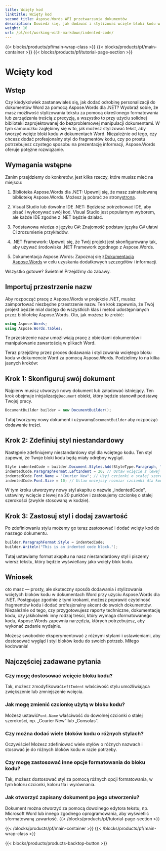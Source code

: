 ```yaml
---
title: Wcięty kod
linktitle: Wcięty kod
second_title: Aspose.Words API przetwarzania dokumentów
description: Dowiedz się, jak dodawać i stylizować wcięte bloki kodu w dokumentach programu Word za pomocą pakietu Aspose.Words dla platformy .NET, korzystając ze szczegółowego samouczka krok po kroku.
weight: 10
url: /pl/net/working-with-markdown/indented-code/
---
```


{{< blocks/products/pf/main-wrap-class >}}
{{< blocks/products/pf/main-container >}}
{{< blocks/products/pf/tutorial-page-section >}}

# Wcięty kod

## Wstęp

Czy kiedykolwiek zastanawiałeś się, jak dodać odrobinę personalizacji do dokumentów Word za pomocą Aspose.Words dla .NET? Wyobraź sobie, że masz możliwość stylizowania tekstu za pomocą określonego formatowania lub zarządzania treścią z precyzją, a wszystko to przy użyciu solidnej biblioteki zaprojektowanej do bezproblemowej manipulacji dokumentami. W tym samouczku zagłębimy się w to, jak możesz stylizować tekst, aby tworzyć wcięte bloki kodu w dokumentach Word. Niezależnie od tego, czy chcesz dodać profesjonalny styl do fragmentów kodu, czy po prostu potrzebujesz czystego sposobu na prezentację informacji, Aspose.Words oferuje potężne rozwiązanie.

## Wymagania wstępne

Zanim przejdziemy do konkretów, jest kilka rzeczy, które musisz mieć na miejscu:

1.  Biblioteka Aspose.Words dla .NET: Upewnij się, że masz zainstalowaną bibliotekę Aspose.Words. Możesz ją pobrać ze strony[strona](https://releases.aspose.com/words/net/).
   
2. Visual Studio lub dowolne IDE .NET: Będziesz potrzebować IDE, aby pisać i wykonywać swój kod. Visual Studio jest popularnym wyborem, ale każde IDE zgodne z .NET będzie działać.
   
3. Podstawowa wiedza o języku C#: Znajomość podstaw języka C# ułatwi Ci zrozumienie przykładów.

4. .NET Framework: Upewnij się, że Twój projekt jest skonfigurowany tak, aby używać środowiska .NET Framework zgodnego z Aspose.Words.

5.  Dokumentacja Aspose.Words: Zapoznaj się z[Dokumentacja Aspose.Words](https://reference.aspose.com/words/net/) w celu uzyskania dodatkowych szczegółów i informacji.

Wszystko gotowe? Świetnie! Przejdźmy do zabawy.

## Importuj przestrzenie nazw

Aby rozpocząć pracę z Aspose.Words w projekcie .NET, musisz zaimportować niezbędne przestrzenie nazw. Ten krok zapewnia, że Twój projekt będzie miał dostęp do wszystkich klas i metod udostępnianych przez bibliotekę Aspose.Words. Oto, jak możesz to zrobić:

```csharp
using Aspose.Words;
using Aspose.Words.Tables;
```

Te przestrzenie nazw umożliwiają pracę z obiektami dokumentów i manipulowanie zawartością w plikach Word.

Teraz przejdźmy przez proces dodawania i stylizowania wciętego bloku kodu w dokumencie Word za pomocą Aspose.Words. Podzielimy to na kilka jasnych kroków:

## Krok 1: Skonfiguruj swój dokument

 Najpierw musisz utworzyć nowy dokument lub załadować istniejący. Ten krok obejmuje inicjalizację`Document` obiekt, który będzie stanowił podstawę Twojej pracy.

```csharp
DocumentBuilder builder = new DocumentBuilder();
```

Tutaj tworzymy nowy dokument i używamy`DocumentBuilder` aby rozpocząć dodawanie treści.

## Krok 2: Zdefiniuj styl niestandardowy

Następnie zdefiniujemy niestandardowy styl dla wciętego kodu. Ten styl zapewni, że Twoje bloki kodu będą miały odrębny wygląd. 

```csharp
Style indentedCode = builder.Document.Styles.Add(StyleType.Paragraph, "IndentedCode");
indentedCode.ParagraphFormat.LeftIndent = 20; // Ustaw wcięcie z lewej strony dla stylu
indentedCode.Font.Name = "Courier New"; // Użyj czcionki o stałej szerokości do kodu
indentedCode.Font.Size = 10; // Ustaw mniejszy rozmiar czcionki dla kodu
```

W tym kroku utworzymy nowy styl akapitu o nazwie „IndentedCode”, ustawimy wcięcie z lewej na 20 punktów i zastosujemy czcionkę o stałej szerokości (zwykle stosowaną w kodzie).

## Krok 3: Zastosuj styl i dodaj zawartość

Po zdefiniowaniu stylu możemy go teraz zastosować i dodać wcięty kod do naszego dokumentu.

```csharp
builder.ParagraphFormat.Style = indentedCode;
builder.Writeln("This is an indented code block.");
```

Tutaj ustawiamy format akapitu na nasz niestandardowy styl i piszemy wiersz tekstu, który będzie wyświetlany jako wcięty blok kodu.

## Wniosek

oto masz — prosty, ale skuteczny sposób dodawania i stylizowania wciętych bloków kodu w dokumentach Word przy użyciu Aspose.Words dla .NET. Postępując zgodnie z tymi krokami, możesz poprawić czytelność fragmentów kodu i dodać profesjonalny akcent do swoich dokumentów. Niezależnie od tego, czy przygotowujesz raporty techniczne, dokumentację kodu, czy jakikolwiek inny rodzaj treści, który wymaga sformatowanego kodu, Aspose.Words zapewnia narzędzia, których potrzebujesz, aby wykonać zadanie wydajnie.

Możesz swobodnie eksperymentować z różnymi stylami i ustawieniami, aby dostosować wygląd i styl bloków kodu do swoich potrzeb. Miłego kodowania!

## Najczęściej zadawane pytania

### Czy mogę dostosować wcięcie bloku kodu?  
 Tak, możesz zmodyfikować`LeftIndent` właściwość stylu umożliwiająca zwiększenie lub zmniejszenie wcięcia.

### Jak mogę zmienić czcionkę użytą w bloku kodu?  
 Możesz ustawić`Font.Name` właściwość do dowolnej czcionki o stałej szerokości, np. „Courier New” lub „Consolas”.

### Czy można dodać wiele bloków kodu o różnych stylach?  
Oczywiście! Możesz zdefiniować wiele stylów o różnych nazwach i stosować je do różnych bloków kodu w razie potrzeby.

### Czy mogę zastosować inne opcje formatowania do bloku kodu?  
Tak, możesz dostosować styl za pomocą różnych opcji formatowania, w tym koloru czcionki, koloru tła i wyrównania.

### Jak otworzyć zapisany dokument po jego utworzeniu?  
Dokument można otworzyć za pomocą dowolnego edytora tekstu, np. Microsoft Word lub innego zgodnego oprogramowania, aby wyświetlić sformatowaną zawartość.
{{< /blocks/products/pf/tutorial-page-section >}}

{{< /blocks/products/pf/main-container >}}
{{< /blocks/products/pf/main-wrap-class >}}

{{< blocks/products/products-backtop-button >}}

